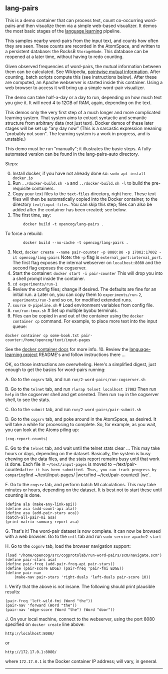 lang-pairs
----------
This is a demo container that can process text, count co-occurring
word-pairs and then visualize them via a simple web-based visualizer.
It demos the most basic stages of the
[language learning](https://github.com/opencog/learn/) pipeline.

This samples nearby word-pairs from the input text, and counts how
often they are seen. These counts are recorded in the AtomSpace, and
written to a persistent database: the RocksB `StorageNode`. This
database can be reopened at a later time, without having to redo
counting.

Given observed frequencies of word-pairs, the mutual information
between them can be calculated. See Wikipedia,
[pointwise mutual information](https://en.wikipedia.org/wiki/Pointwise_mutual_information).
After counting, batch scripts compute this (see instructions below).
After these are computed, an Apache webserver is started inside this
container. Using a web browser to access it will bring up a simple
word-pair visualizer.

The demo can take half-a-day or a day to run, depending on how much
text you give it.  It will need 4 to 12GB of RAM, again, depending on
the text.

This demos only the very first step of a much longer and more complicated
learning system. That system aims to extract syntactic and semantic
structure from arbitrary data (not just text). Docker demos of these
later stages will be set up "any day now" (This is a sarcastic expression
meaning "probably not soon". The learning system is a work in progress,
and is unstable.)

This demo must be run "manually"; it illustrates the basic steps. A
fully-automated version can be found in the lang-pairs-auto directory.


Steps:

0. Install docker, if you have not already done so:
   `sudo apt install docker.io`
00. Run `../docker-build.sh -a` and `../docker-build.sh -l` to build
   the pre-requisite containers.
1. Copy your text files to the `text-files` directory, right here.
   These text files will then be automatically copied into the Docker
   container, to the directory `text/input-files`. You can skip this
   step; files can also be added after the container has been created;
   see below.
2. The first time, say:
```
        docker build -t opencog/lang-pairs .
```
   To force a rebuild:
```
        docker build --no-cache -t opencog/lang-pairs .
```
3. Next,
   `docker create --name pair-counter -p 8080:80 -p 17002:17002 -it opencog/lang-pairs`
   Note: the `-p` flag is `external_port:internal_port`. The first flag
   exposes the internal webserver on `localhost:8080` and the second
   flag exposes the cogserver.
4. Start the container: `docker start -i pair-counter`
   This will drop you into a shell prompt inside the container.
5. `cd experiments/run-1`
6. Review the config files; change if desired. The defaults are fine
   for an initial run. a Later on, you can copy them to
   `experiments/run-2`, `experiments/run-3` and so on, for modified
   extended runs.
7. `source 0-pipeline.sh`  # Load environment variables from config file.
8. `run/run-tmux.sh`       # Set up multiple byobu terminals.
9. Files can be copied in and out of the container using the
   `docker container cp` command. For example, to place more text
   into the input queue:
```
docker container cp some-book.txt pair-counter:/home/opencog/text/input-pages
```
   See the [docker container docs](https://docs.docker.com/engine/reference/commandline/container/)
   for more info.
10. Review the [language-learning project](https://github.com/opencog/learn)
   README's and follow instructions there ...

OK, so those instructions are overwheling. Here's a simplified digest,
just enough to get the basics for word-pairs running:

A. Go to the `cogsrv` tab, and run `run/2-word-pairs/run-cogserver.sh`

B. Go to the `telnet` tab, and run `rlwrap telnet localhost 17002`
   Then run `help` in the cogserver shell and get oriented.
   Then run `top`  in the cogserver shell, to see the stats.

C. Go to the `submit` tab, and run `run/2-word-pairs/pair-submit.sh`

D. Go to the `cogsrv` tab, and poke around in the AtomSpace, as
   desired. It will take a while for processing to complete. So,
   for example, as you wait, you can look at the Atoms piling up:
```
(cog-report-counts)
```
E. Go to the `telnet` tab, and wait until the telnet stats clear ...
   This may take hours or days, depending on the dataset.
   Basically, the system is busy chewing on the data files, and the
   stats report remains busy until that work is done.
   Each file in `~/text/input-pages` is moved to ~/text/pair-counted`
   after it has been submitted. Thus, you can track progress by comparing
   `find ~/text/input-pages/ |wc` to `find ~/text/pair-counted/ |wc`.

F. Go to the `cogsrv` tab, and perform batch MI calculations.
   This may take minutes or hours, depending on the dataset.
   It is best not to start these until counting is done.
```
(define ala (make-any-link-api))
(define aca (add-count-api ala))
(define asa (add-pair-stars aca))
(batch-all-pair-mi asa)
(print-matrix-summary-report asa)
```

G. That's it! The word-pair dataset is now complete.  It can now be
   browsed with a web browser.
   Go to the `cntl` tab and run `sudo service apache2 start`

H. Go to the `cogsrv` tab, load the browser navigation support:
```
(load "/home/opencog/src/cogprotolab/run-word-pairs/scm/navigate.scm")
(define pair-stars asa)
(define pair-freq (add-pair-freq-api pair-stars))
(define (pair-score EDGE) (pair-freq 'pair-fmi EDGE))
(define pair-nav
	(make-nav pair-stars 'right-duals 'left-duals pair-score 10))
```

I. Verify that the above is not insane. The following should print
   plausible results:
```
(pair-freq 'left-wild-fmi (Word "the"))
(pair-nav 'forward (Word "the"))
(pair-nav 'edge-score (Word "the") (Word "door"))
```

J. On your local machine, connect to the webserver, using the port 8080
   specified on `docker create` line above:
```
http://localhost:8080/
```
   or
```
http://172.17.0.1:8080/
```
   where `172.17.0.1` is the Docker container IP address; will vary,
   in general.

----
